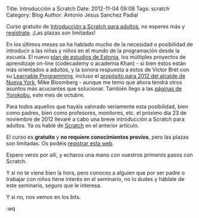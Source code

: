 Title: Introducción a Scratch
Date: 2012-11-04 09:08
Tags: scratch 
Category: Blog
Author: Antonio Jesus Sanchez Padial

Curso gratuito de [Introducción a Scratch para adultos](https://escueladebits.stagehq.com/events/1805), no esperes más y [regístrate](https://escueladebits.stagehq.com/events/1805). ¡Las plazas son limitadas!

En los últimos meses se ha hablado mucho de la necesidad o posibilidad de introducir a las niñas y niños en el mundo de la programación desde la escuela. El nuevo [plan de estudios de Estonia](http://www.abc.es/20120906/sociedad/abci-estonia-programacion-colegios-201209060816.html), los múltiples proyectos de aprendizaje on-line (codecademy o academia Khan) - si bien éstos están más orientados a adultos, y la sonora respuesta a estos de Victor Bret con su [Learnable Programming](http://worrydream.com/LearnableProgramming/), incluso el [propósito para 2012 del alcalde de Nueva York](https://twitter.com/MikeBloomberg/status/154999795159805952), Mike Bloomberg - aunque me temo que ahora tendrá otros asuntos más acuciantes que solucionar. También llego a las [páginas de Yorokobu](http://www.yorokobu.es/las-lenguas-que-hablaran-nuestros-hijos-si-queremos/?fb_action_ids=10151296874136057&fb_action_types=og.likes&fb_source=aggregation&fb_aggregation_id=288381481237582), este mes de octubre.

Para todos aquellos que hayáis valorado seriamente esta posibilidad, bien como padres, bien como profesores, monitores, etc. el próximo día 23 de noviembre de 2012 llevaré a cabo una breve introducción a Scratch para adultos. Ya os hablé de [Scratch](blog/2012/10/14/scratch/) en el anterior artículo.

<!-- more -->

El curso es **gratuito** y **no requiere conocimientos previos**, pero las plazas son limitadas. Os podéis [registrar esta web](https://escueladebits.stagehq.com/events/1805).

Espero veros por allí, y echaros una mano con vuestros primeros pasos con Scratch.

Y si no te viene bien la hora, pero conoces a alguien que por ser padre o trabajar con niños tiene interés en el seminario, no lo dudes y háblale de este seminario, seguro que le interesa.

Y si no, nos vemos en los bits.

:wq
